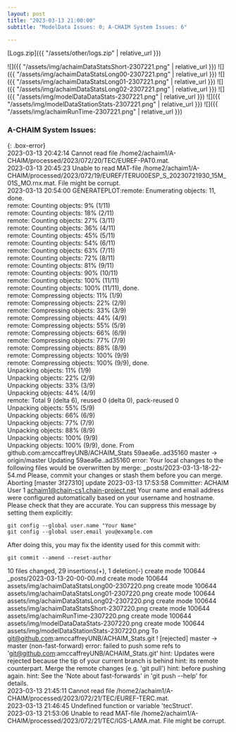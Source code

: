 ```yaml
---
layout: post
title: "2023-03-13 21:00:00"
subtitle: "ModelData Issues: 0; A-CHAIM System Issues: 6"

---
```


[Logs.zip]({{ "/assets/other/logs.zip" | relative_url }})  

![]({{ "/assets/img/achaimDataStatsShort-2307221.png" | relative_url }})
![]({{ "/assets/img/achaimDataStatsLong00-2307221.png" | relative_url }})
![]({{ "/assets/img/achaimDataStatsLong01-2307221.png" | relative_url }})
![]({{ "/assets/img/achaimDataStatsLong02-2307221.png" | relative_url }})
![]({{ "/assets/img/modelDataDataStats-2307221.png" | relative_url }})
![]({{ "/assets/img/modelDataStationStats-2307221.png" | relative_url }})
![]({{ "/assets/img/achaimRunTime-2307221.png" | relative_url }})


### A-CHAIM System Issues:  
  
{: .box-error}  
2023-03-13 20:42:14 Cannot read file /home2/achaim1/A-CHAIM/processed/2023/072/20/TEC/EUREF-PAT0.mat.  
2023-03-13 20:45:23 Unable to read MAT-file /home2/achaim1/A-CHAIM/processed/2023/072/19/EUREF/TERU00ESP_S_20230721930_15M_01S_MO.rnx.mat. File might be corrupt.  
2023-03-13 20:54:00 GENERATEPLOT:remote: Enumerating objects: 11, done.        
remote: Counting objects:   9% (1/11)        remote: Counting objects:  18% (2/11)        remote: Counting objects:  27% (3/11)        remote: Counting objects:  36% (4/11)        remote: Counting objects:  45% (5/11)        remote: Counting objects:  54% (6/11)        remote: Counting objects:  63% (7/11)        remote: Counting objects:  72% (8/11)        remote: Counting objects:  81% (9/11)        remote: Counting objects:  90% (10/11)        remote: Counting objects: 100% (11/11)        remote: Counting objects: 100% (11/11), done.        
remote: Compressing objects:  11% (1/9)        remote: Compressing objects:  22% (2/9)        remote: Compressing objects:  33% (3/9)        remote: Compressing objects:  44% (4/9)        remote: Compressing objects:  55% (5/9)        remote: Compressing objects:  66% (6/9)        remote: Compressing objects:  77% (7/9)        remote: Compressing objects:  88% (8/9)        remote: Compressing objects: 100% (9/9)        remote: Compressing objects: 100% (9/9), done.        
Unpacking objects:  11% (1/9)   Unpacking objects:  22% (2/9)   Unpacking objects:  33% (3/9)   Unpacking objects:  44% (4/9)   remote: Total 9 (delta 6), reused 0 (delta 0), pack-reused 0        
Unpacking objects:  55% (5/9)   Unpacking objects:  66% (6/9)   Unpacking objects:  77% (7/9)   Unpacking objects:  88% (8/9)   Unpacking objects: 100% (9/9)   Unpacking objects: 100% (9/9), done.
From github.com:amccaffreyUNB/ACHAIM_Stats
   59aea6e..ad35160  master     -> origin/master
Updating 59aea6e..ad35160
error: Your local changes to the following files would be overwritten by merge:
	_posts/2023-03-13-18-22-54.md
Please, commit your changes or stash them before you can merge.
Aborting
[master 3f27310] update 2023-03-13 17:53:58
 Committer: ACHAIM User 1 <achaim1@chain-cs1.chain-project.net>
Your name and email address were configured automatically based
on your username and hostname. Please check that they are accurate.
You can suppress this message by setting them explicitly:

    git config --global user.name "Your Name"
    git config --global user.email you@example.com

After doing this, you may fix the identity used for this commit with:

    git commit --amend --reset-author

 10 files changed, 29 insertions(+), 1 deletion(-)
 create mode 100644 _posts/2023-03-13-20-00-00.md
 create mode 100644 assets/img/achaimDataStatsLong00-2307220.png
 create mode 100644 assets/img/achaimDataStatsLong01-2307220.png
 create mode 100644 assets/img/achaimDataStatsLong02-2307220.png
 create mode 100644 assets/img/achaimDataStatsShort-2307220.png
 create mode 100644 assets/img/achaimRunTime-2307220.png
 create mode 100644 assets/img/modelDataDataStats-2307220.png
 create mode 100644 assets/img/modelDataStationStats-2307220.png
To git@github.com:amccaffreyUNB/ACHAIM_Stats.git
 ! [rejected]        master -> master (non-fast-forward)
error: failed to push some refs to 'git@github.com:amccaffreyUNB/ACHAIM_Stats.git'
hint: Updates were rejected because the tip of your current branch is behind
hint: its remote counterpart. Merge the remote changes (e.g. 'git pull')
hint: before pushing again.
hint: See the 'Note about fast-forwards' in 'git push --help' for details.  
2023-03-13 21:45:11 Cannot read file /home2/achaim1/A-CHAIM/processed/2023/072/21/TEC/EUREF-TERC.mat.  
2023-03-13 21:46:45 Undefined function or variable 'tecStruct'.  
2023-03-13 21:53:06 Unable to read MAT-file /home2/achaim1/A-CHAIM/processed/2023/072/21/TEC/IGS-LAMA.mat. File might be corrupt.  
